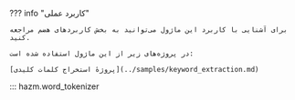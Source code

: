 ??? info "کاربرد عملی"

    برای آشنایی با کاربرد این ماژول می‌توانید به بخش کاربردهای هضم مراجعه کنید.

    در پروژه‌های زیر از این ماژول استفاده شده است:

    [پروژهٔ استخراج کلمات کلیدی](../samples/keyword_extraction.md)

::: hazm.word_tokenizer
